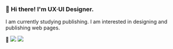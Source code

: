 ### 👋 Hi there! I'm UX·UI Designer.
I am currently studying publishing.
I am interested in designing and publishing web pages.

:art: <img src="https://img.shields.io/badge/Figma-#F24E1E?style=for-the-badge&logo=Figma&logoColor=white">
<img src="https://img.shields.io/badge/Python-3776AB?style=for-the-badge&logo=Python&logoColor=white">

<!--
**haezoo25/haezoo25** is a ✨ _special_ ✨ repository because its `README.md` (this file) appears on your GitHub profile.

Here are some ideas to get you started:

- 🔭 I’m currently working on ...
- 🌱 I’m currently learning ...
- 👯 I’m looking to collaborate on ...
- 🤔 I’m looking for help with ...
- 💬 Ask me about ...
- 📫 How to reach me: ...
- 😄 Pronouns: ...
- ⚡ Fun fact: ...
-->
